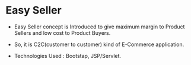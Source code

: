 
# Easy Seller

* Easy Seller concept is Introduced to give maximum margin to Product Sellers and low cost to Product Buyers.  

* So, it is C2C(customer to customer) kind of E-Commerce application.

* Technologies Used : Bootstap, JSP/Servlet.

